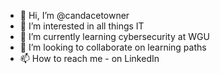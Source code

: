 - 👋 Hi, I’m @candacetowner
- 👀 I’m interested in all things IT
- 🌱 I’m currently learning cybersecurity at WGU
- 💞️ I’m looking to collaborate on learning paths
- 📫 How to reach me - on LinkedIn

<!---
candacetowner/candacetowner is a ✨ special ✨ repository because its `README.md` (this file) appears on your GitHub profile.
You can click the Preview link to take a look at your changes.
--->
